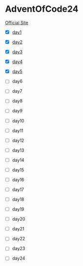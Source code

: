 # AdventOfCode24
[Official Site](https://adventofcode.com/)

- [x] [day1](./day1)
- [x] [day2](./day2)
- [x] [day3](./day3)
- [x] [day4](./day4)
- [x] [day5](./day5)
- [ ] day6
- [ ] day7
- [ ] day8
- [ ] day9
- [ ] day10
- [ ] day11
- [ ] day12
- [ ] day13
- [ ] day14
- [ ] day15
- [ ] day16
- [ ] day17
- [ ] day18
- [ ] day19
- [ ] day20
- [ ] day21
- [ ] day22
- [ ] day23
- [ ] day24

